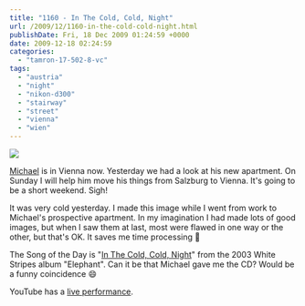 ```yaml
---
title: "1160 - In The Cold, Cold, Night"
url: /2009/12/1160-in-the-cold-cold-night.html
publishDate: Fri, 18 Dec 2009 01:24:59 +0000
date: 2009-12-18 02:24:59
categories: 
  - "tamron-17-502-8-vc"
tags: 
  - "austria"
  - "night"
  - "nikon-d300"
  - "stairway"
  - "street"
  - "vienna"
  - "wien"
---
```

<a target="_blank" href="https://d25zfm9zpd7gm5.cloudfront.net/1200x1200/2009/20091216_192032_ps.jpg"><img src="https://d25zfm9zpd7gm5.cloudfront.net/0600x0600/2009/20091216_192032_ps.jpg" /></a>

<a target="_blank" href="/2007/12/425-michael-and-happy-fish.html">Michael</a> is in Vienna now. Yesterday we had a look at his new apartment. On Sunday I will help him move his things from Salzburg to Vienna. It's going to be a short weekend. Sigh!

 It was very cold yesterday. I made this image while I went from work to Michael's prospective apartment. In my imagination I had made lots of good images, but when I saw them at last, most were flawed in one way or the other, but that's OK. It saves me time processing 🙂

The Song of the Day is "<a target="_blank" href="http://www.lyricsmode.com/lyrics/w/white_stripes/in_the_cold_cold_night.html">In The Cold, Cold, Night</a>" from the 2003 White Stripes album "Elephant". Can it be that Michael gave me the CD? Would be a funny coincidence 😄

YouTube has a <a target="_blank" href="http://www.youtube.com/watch?v=5RB2BvvByUo">live performance</a>.

